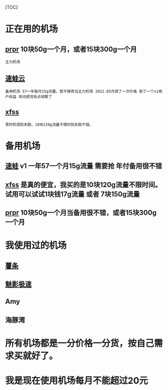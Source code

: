 [TOC]

# 正在用的机场

## [prpr](https://prpr.96110.cn.com/aff.php?aff=10276)  10块50g一个月，或者15块300g一个月
    主力机场
## [速蛙云](https://i.sw12.icu/hVl4)
    备用机场 57一年每月15g流量。暂不推荐当主力机场 2022.05月调了一次价格 割了一个v1用户权益 改动感觉有点频繁了
## [xfss](https://xf.gl/#/register?code=wvZkUq0Y)
    零时机场防失联。10块120g流量不限时防失联不错。

# 备用机场

## [速蛙](https://i.sw12.icu/hVl4) v1 一年57一个月15g流量 需要抢 年付备用很不错
## [xfss](https://xf.gl/#/register?code=wvZkUq0Y) 是真的便宜，我买的是10块120g流量不限时间。试用可以试试1块钱17g流量 或者 7块150g流量
## [prpr](https://prpr.96110.cn.com/aff.php?aff=10276)  10块50g一个月当备用很不错，或者15块300g一个月

# 我使用过的机场
## [薯条](https://sgi.anycast.gay/auth/register?code=4qIV)
## [魅影极速](https://docs.nameless13.com/kejin)
## Amy
## 海豚湾

# 所有机场都是一分价格一分货，按自己需求买就好了。
# 我是现在使用机场每月不能超过20元
